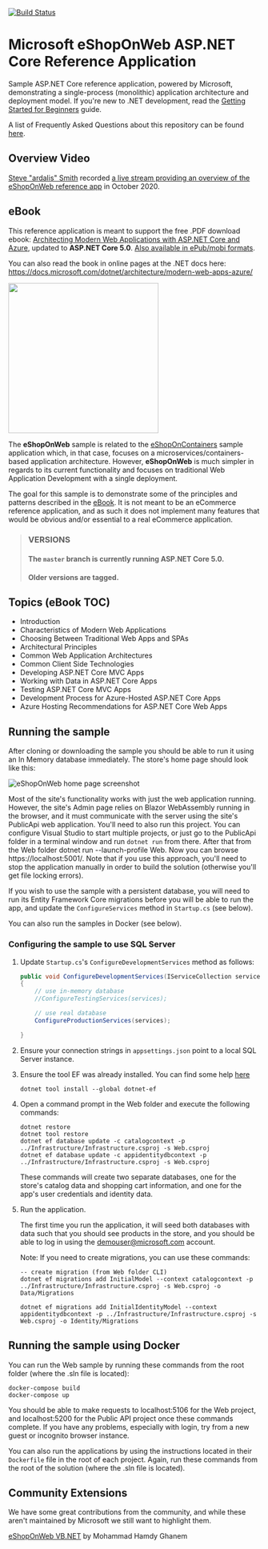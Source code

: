 [![Build Status](https://github.com/dotnet-architecture/eShopOnWeb/workflows/eShopOnWeb%20Build%20and%20Test/badge.svg)](https://github.com/dotnet-architecture/eShopOnWeb/actions)

# Microsoft eShopOnWeb ASP.NET Core Reference Application

Sample ASP.NET Core reference application, powered by Microsoft, demonstrating a single-process (monolithic) application architecture and deployment model. If you're new to .NET development, read the [Getting Started for Beginners](https://github.com/dotnet-architecture/eShopOnWeb/wiki/Getting-Started-for-Beginners) guide.

A list of Frequently Asked Questions about this repository can be found [here](https://github.com/dotnet-architecture/eShopOnWeb/wiki/Frequently-Asked-Questions).

## Overview Video

[Steve "ardalis" Smith](https://twitter.com/ardalis) recorded [a live stream providing an overview of the eShopOnWeb reference app](https://www.youtube.com/watch?v=vRZ8ucGac8M&ab_channel=Ardalis) in October 2020. 

## eBook

This reference application is meant to support the free .PDF download ebook: [Architecting Modern Web Applications with ASP.NET Core and Azure](https://aka.ms/webappebook), updated to **ASP.NET Core 5.0**. [Also available in ePub/mobi formats](https://dotnet.microsoft.com/learn/web/aspnet-architecture).

You can also read the book in online pages at the .NET docs here: 
https://docs.microsoft.com/dotnet/architecture/modern-web-apps-azure/

[<img src="https://user-images.githubusercontent.com/782127/74948402-48512c80-53ca-11ea-948a-58d037440888.png" height="300" />](https://dotnet.microsoft.com/learn/web/aspnet-architecture)

The **eShopOnWeb** sample is related to the [eShopOnContainers](https://github.com/dotnet/eShopOnContainers) sample application which, in that case, focuses on a microservices/containers-based application architecture. However, **eShopOnWeb** is much simpler in regards to its current functionality and focuses on traditional Web Application Development with a single deployment.

The goal for this sample is to demonstrate some of the principles and patterns described in the [eBook](https://aka.ms/webappebook). It is not meant to be an eCommerce reference application, and as such it does not implement many features that would be obvious and/or essential to a real eCommerce application.

> ### VERSIONS
> #### The `master` branch is currently running ASP.NET Core 5.0.
> #### Older versions are tagged.

## Topics (eBook TOC)

- Introduction
- Characteristics of Modern Web Applications
- Choosing Between Traditional Web Apps and SPAs
- Architectural Principles
- Common Web Application Architectures
- Common Client Side Technologies
- Developing ASP.NET Core MVC Apps
- Working with Data in ASP.NET Core Apps
- Testing ASP.NET Core MVC Apps
- Development Process for Azure-Hosted ASP.NET Core Apps
- Azure Hosting Recommendations for ASP.NET Core Web Apps

## Running the sample

After cloning or downloading the sample you should be able to run it using an In Memory database immediately. The store's home page should look like this:

![eShopOnWeb home page screenshot](https://user-images.githubusercontent.com/782127/88414268-92d83a00-cdaa-11ea-9b4c-db67d95be039.png)

Most of the site's functionality works with just the web application running. However, the site's Admin page relies on Blazor WebAssembly running in the browser, and it must communicate with the server using the site's PublicApi web application. You'll need to also run this project. You can configure Visual Studio to start multiple projects, or just go to the PublicApi folder in a terminal window and run `dotnet run` from there. After that from the Web folder dotnet run --launch-profile Web. Now you can browse https://localhost:5001/.   Note that if you use this approach, you'll need to stop the application manually in order to build the solution (otherwise you'll get file locking errors).

If you wish to use the sample with a persistent database, you will need to run its Entity Framework Core migrations before you will be able to run the app, and update the `ConfigureServices` method in `Startup.cs` (see below).

You can also run the samples in Docker (see below).

### Configuring the sample to use SQL Server

1. Update `Startup.cs`'s `ConfigureDevelopmentServices` method as follows:

    ```csharp
    public void ConfigureDevelopmentServices(IServiceCollection services)
    {
        // use in-memory database
        //ConfigureTestingServices(services);

        // use real database
        ConfigureProductionServices(services);

    }
    ```

1. Ensure your connection strings in `appsettings.json` point to a local SQL Server instance.
1. Ensure the tool EF was already installed. You can find some help [here](https://docs.microsoft.com/ef/core/miscellaneous/cli/dotnet)

    ```
    dotnet tool install --global dotnet-ef
    ```

1. Open a command prompt in the Web folder and execute the following commands:

    ```
    dotnet restore
    dotnet tool restore
    dotnet ef database update -c catalogcontext -p ../Infrastructure/Infrastructure.csproj -s Web.csproj
    dotnet ef database update -c appidentitydbcontext -p ../Infrastructure/Infrastructure.csproj -s Web.csproj
    ```

    These commands will create two separate databases, one for the store's catalog data and shopping cart information, and one for the app's user credentials and identity data.

1. Run the application.

    The first time you run the application, it will seed both databases with data such that you should see products in the store, and you should be able to log in using the demouser@microsoft.com account.

    Note: If you need to create migrations, you can use these commands:

    ```
    -- create migration (from Web folder CLI)
    dotnet ef migrations add InitialModel --context catalogcontext -p ../Infrastructure/Infrastructure.csproj -s Web.csproj -o Data/Migrations

    dotnet ef migrations add InitialIdentityModel --context appidentitydbcontext -p ../Infrastructure/Infrastructure.csproj -s Web.csproj -o Identity/Migrations
    ```

## Running the sample using Docker

You can run the Web sample by running these commands from the root folder (where the .sln file is located):

```
docker-compose build
docker-compose up
```

You should be able to make requests to localhost:5106 for the Web project, and localhost:5200 for the Public API project once these commands complete. If you have any problems, especially with login, try from a new guest or incognito browser instance.

You can also run the applications by using the instructions located in their `Dockerfile` file in the root of each project. Again, run these commands from the root of the solution (where the .sln file is located).

## Community Extensions

We have some great contributions from the community, and while these aren't maintained by Microsoft we still want to highlight them.

[eShopOnWeb VB.NET](https://github.com/VBAndCs/eShopOnWeb_VB.NET) by Mohammad Hamdy Ghanem
